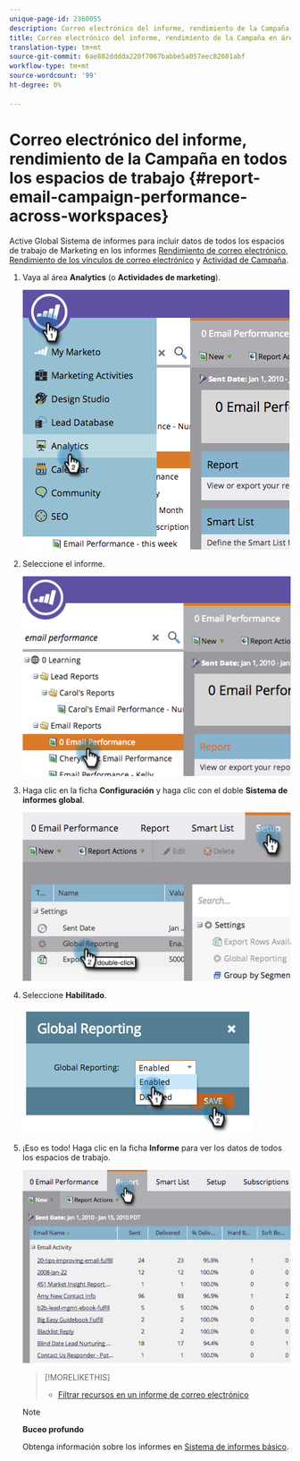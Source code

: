 ```yaml
---
unique-page-id: 2360055
description: Correo electrónico del informe, rendimiento de la Campaña en todos los espacios de trabajo - Documentos de marketing - Documentación del producto
title: Correo electrónico del informe, rendimiento de la Campaña en áreas de trabajo
translation-type: tm+mt
source-git-commit: 6ae882dddda220f7067babbe5a057eec82601abf
workflow-type: tm+mt
source-wordcount: '99'
ht-degree: 0%

---
```



# Correo electrónico del informe, rendimiento de la Campaña en todos los espacios de trabajo {#report-email-campaign-performance-across-workspaces}

Active Global Sistema de informes para incluir datos de todos los espacios de trabajo de Marketing [](../../../../product-docs/administration/workspaces-and-person-partitions/create-a-new-workspace.md) en los informes [Rendimiento de correo electrónico](../../../../product-docs/email-marketing/email-programs/email-program-data/email-performance-report.md), [Rendimiento de los vínculos de correo electrónico](../../../../product-docs/email-marketing/email-programs/email-program-data/email-link-performance-report.md) y [Actividad de Campaña](../../../../product-docs/reporting/basic-reporting/report-types/campaign-activity-report.md).

1. Vaya al área **Analytics** (o **Actividades de marketing**).

   ![](assets/image2014-9-16-16-3a4-3a46.png)

1. Seleccione el informe.

   ![](assets/image2014-9-16-16-3a4-3a51.png)

1. Haga clic en la ficha **Configuración** y haga clic con el doble **Sistema de informes global**.

   ![](assets/image2014-9-16-16-3a4-3a58.png)

1. Seleccione **Habilitado**.

   ![](assets/image2014-9-16-16-3a5-3a4.png)

1. ¡Eso es todo! Haga clic en la ficha **Informe** para ver los datos de todos los espacios de trabajo.

   ![](assets/image2014-9-16-16-3a5-3a8.png)

   >[!MORELIKETHIS]
   >
   >
   >    
   >    
   >    * [Filtrar recursos en un informe de correo electrónico](filter-assets-in-an-email-report.md)


   >[!NOTE]
   >
   >**Buceo profundo**
   >
   >
   >Obtenga información sobre los informes en [Sistema de informes básico](https://docs.marketo.com/display/docs/basic+reporting).

